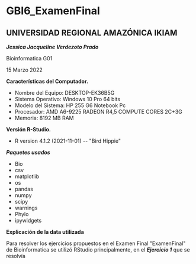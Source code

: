# GBI6_ExamenFinal
 ## UNIVERSIDAD REGIONAL AMAZÓNICA IKIAM 
***Jessica Jacqueline Verdezoto Prado***

Bioinformatica G01

 15 Marzo 2022

**Características del Computador.**
- Nombre del Equipo: DESKTOP-EK36B5G
- Sistema Operativo: Windows 10 Pro 64 bits
- Modelo del Sistema: HP 255 G6 Notebook Pc
- Procesador: AMD A6-9225 RADEON R4,5 COMPUTE CORES 2C+3G
- Memoria: 8192 MB RAM

**Versión R-Studio.** 
- R version 4.1.2 (2021-11-01) -- "Bird Hippie"

***Paquetes usados***
- Bio 
- csv
- matplotlib
- os
- pandas
- numpy
- scipy
- warnings
- Phylo
- ipywidgets

**Explicación de la data utilizada**
 
 Para resolver los ejercicios propuestos en el Examen Final "ExamenFinal" de Bioinformatica se utilizó RStudio principalmente, en el ***Ejercicio 1*** que se resolvía 
